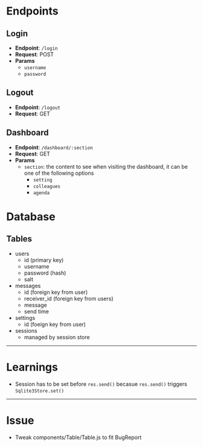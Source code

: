 # Endpoints

## Login

- **Endpoint**: `/login`
- **Request**: POST
- **Params**
  - `username`
  - `password`

## Logout

- **Endpoint**: `/logout`
- **Request**: GET

## Dashboard

- **Endpoint**: `/dashboard/:section`
- **Request**: GET
- **Params**
  - `section`: the content to see when visiting the dashboard, it can be one of the following options
    - `setting`
    - `colleagues`
    - `agenda`


# Database

## Tables
- users
  - id (primary key)
  - username
  - password (hash)
  - salt
- messages
  - id (foreign key from user)
  - receiver_id (foreign key from users)
  - message
  - send time
- settings
  - id (foeign key from user)
- sessions
  - managed by session store


---
# Learnings
- Session has to be set before `res.send()` becasue `res.send()` triggers `Sqlite3Store.set()`

---
# Issue

- Tweak components/Table/Table.js to fit BugReport